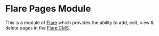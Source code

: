 # Flare Pages Module
This is a module of [Flare](https://github.com/laravelflare/flare) which provides the ability to add, edit, view & delete pages in the [Flare CMS](https://github.com/laravelflare/cms).

